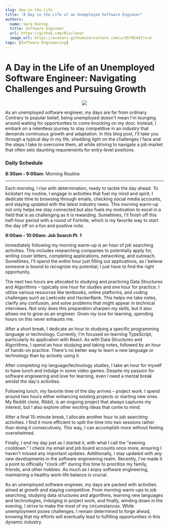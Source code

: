 ```yaml
---
slug: day-in-the-life
title: "A Day in the Life of an Unemployed Software Engineer"
authors:
  name: Sara Dunlop
  title: Software Engineer
  url: https://github.com/Risclover
  image_url: https://avatars.githubusercontent.com/u/85785443?v=4
tags: [Software Engineering]
---
```


# A Day in the Life of an Unemployed Software Engineer: Navigating Challenges and Pursuing Growth

<center>

![](../day-in-life-img.jpg)

</center>

As an unemployed software engineer, my days are far from ordinary. Contrary to popular belief, being unemployed doesn't mean I'm lounging around waiting for opportunities to come knocking on my door. Instead, I embark on a relentless journey to stay competitive in an industry that demands continuous growth and adaptation. In this blog post, I'll take you through a typical day in my life, shedding light on the challenges I face and the steps I take to overcome them, all while striving to navigate a job market that often sets daunting requirements for entry-level positions.

<!-- truncate -->

### Daily Schedule

<strong>8:30am - 9:00am</strong>: Morning Routine

<hr/>

Each morning, I rise with determination, ready to tackle the day ahead. To kickstart my routine, I engage in activities that fuel my mind and spirit. I dedicate time to browsing through emails, checking social media accounts, and staying updated with the latest industry news. This morning warm-up not only helps me stay connected but also fuels my motivation to excel in a field that is as challenging as it is rewarding. Sometimes, I'll finish off this half-hour period with a round of Fortnite, which is my favorite way to start the day off on a fun and positive note.

<strong>9:00am - 10:00am: Job Search Pt. 1</strong>

Immediately following my morning warm-up is an hour of job searching activities. This includes researching companies to potentially apply for, writing cover letters, completing applications, networking, and outreach. Sometimes, I'll spend the entire hour just filling out applications, as I believe someone is bound to recognize my potential; I just have to find the right opportunity.

The next two hours are allocated to studying and practicing Data Structures and Algorithms – typically one hour for studies and one hour for practice. I utilize various resources like textbooks, online platforms, and coding challenges such as Leetcode and HackerRank. This helps me take notes, clarify any confusion, and solve problems that might appear in technical interviews. Not only does this preparation sharpen my skills, but it also allows me to grow as an engineer. Given my love for learning, spending hours on this never exhausts me.

After a short break, I dedicate an hour to studying a specific programming language or technology. Currently, I'm focused on learning TypeScript, particularly its application with React. As with Data Structures and Algorithms, I spend an hour studying and taking notes, followed by an hour of hands-on practice. There's no better way to learn a new language or technology than by actively using it.

After completing my language/technology studies, I take an hour for myself to have lunch and indulge in some video games. Despite my passion for software engineering and love for learning, even I need a mental break amidst the day's activities.

Following lunch, my favorite time of the day arrives – project work. I spend around two hours either enhancing existing projects or starting new ones. My Reddit clone, Ribbit, is an ongoing project that always captures my interest, but I also explore other exciting ideas that come to mind.

After a final 15-minute break, I allocate another hour to job searching activities. I find it more efficient to split the time into two sessions rather than doing it consecutively. This way, I can accomplish more without feeling overwhelmed.

Finally, I end my day just as I started it, with what I call the "evening cooldown." I check my email and job board accounts once more, ensuring I haven't missed any important updates. Additionally, I stay updated with any new developments in the software engineering realm. Recently, I've made it a point to officially "clock off" during this time to prioritize my family, friends, and other hobbies. As much as I enjoy software engineering, maintaining a healthy work-life balance is crucial.

As an unemployed software engineer, my days are packed with activities aimed at growth and staying competitive. From morning warm-ups to job searching, studying data structures and algorithms, learning new languages and technologies, indulging in project work, and finally, winding down in the evening, I strive to make the most of my circumstances. While unemployment poses challenges, I remain determined to forge ahead, knowing that my efforts will eventually lead to fulfilling opportunities in this dynamic industry.
